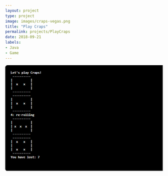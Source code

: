 ```yaml
---
layout: project
type: project
image: images/craps-vegas.png
title: "Play Craps"
permalink: projects/PlayCraps
date: 2018-09-21
labels:
- Java
- Game
---
```

![](../images/play-craps.png)

